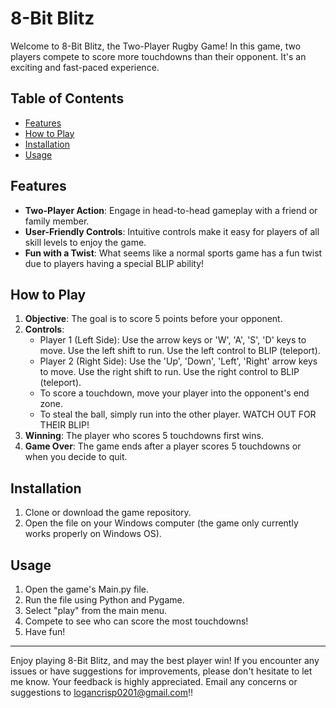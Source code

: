 # 8-Bit Blitz

Welcome to 8-Bit Blitz, the Two-Player Rugby Game! In this game, two players compete to score more touchdowns than their opponent. It's an exciting and fast-paced experience.

## Table of Contents
- [Features](#features)
- [How to Play](#how-to-play)
- [Installation](#installation)
- [Usage](#usage)

## Features

- **Two-Player Action**: Engage in head-to-head gameplay with a friend or family member.
- **User-Friendly Controls**: Intuitive controls make it easy for players of all skill levels to enjoy the game.
- **Fun with a Twist**: What seems like a normal sports game has a fun twist due to players having a special BLIP ability!

## How to Play

1. **Objective**: The goal is to score 5 points before your opponent.
2. **Controls**:
   - Player 1 (Left Side): Use the arrow keys or 'W', 'A', 'S', 'D' keys to move. Use the left shift to run. Use the left control to BLIP (teleport).
   - Player 2 (Right Side): Use the 'Up', 'Down', 'Left', 'Right' arrow keys to move. Use the right shift to run. Use the right control to BLIP (teleport).
   - To score a touchdown, move your player into the opponent's end zone.
   - To steal the ball, simply run into the other player. WATCH OUT FOR THEIR BLIP!
3. **Winning**: The player who scores 5 touchdowns first wins.
4. **Game Over**: The game ends after a player scores 5 touchdowns or when you decide to quit.

## Installation

1. Clone or download the game repository.
2. Open the file on your Windows computer (the game only currently works properly on Windows OS).

## Usage

1. Open the game's Main.py file.
2. Run the file using Python and Pygame.
3. Select "play" from the main menu.
4. Compete to see who can score the most touchdowns!
5. Have fun!

---

Enjoy playing 8-Bit Blitz, and may the best player win! If you encounter any issues or have suggestions for improvements, please don't hesitate to let me know. Your feedback is highly appreciated.
Email any concerns or suggestions to logancrisp0201@gmail.com!!
